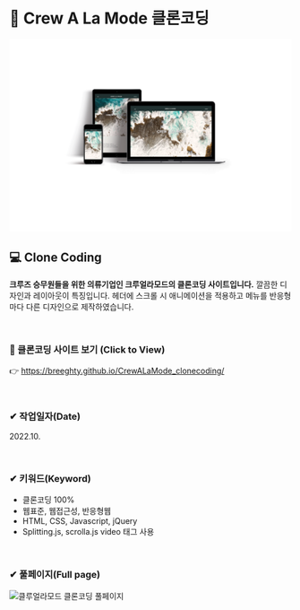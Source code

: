 # 📌 Crew A La Mode 클론코딩

<img src="./responsive_crew.png" width="1000px" height="auto" alt="클루얼라모드 반응형">

## 💻 Clone Coding 
**크루즈 승무원들을 위한 의류기업인 크루얼라모드의 클론코딩 사이트입니다.** 깔끔한 디자인과 레이아웃이 특징입니다. 헤더에 스크롤 시 애니메이션을 적용하고 메뉴를 반응형마다 다른 디자인으로 제작하였습니다.

<br>

### 👀 클론코딩 사이트 보기 (Click to View) 
👉 <https://breeghty.github.io/CrewALaMode_clonecoding/>

<br>

### ✔ 작업일자(Date)
2022.10.

<br>

### ✔ 키워드(Keyword)
- 클론코딩 100%
- 웹표준, 웹접근성, 반응형웹
- HTML, CSS, Javascript, jQuery
- Splitting.js, scrolla.js video 태그 사용

<br>

### ✔ 풀페이지(Full page)
<img src="./full_crewalamode.png" width="600px" height="auto" alt="클루얼라모드 클론코딩 풀페이지">

